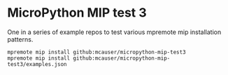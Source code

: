 # MicroPython MIP test 3

One in a series of example repos to test various mpremote mip installation patterns.

```
mpremote mip install github:mcauser/micropython-mip-test3
mpremote mip install github:mcauser/micropython-mip-test3/examples.json
```
